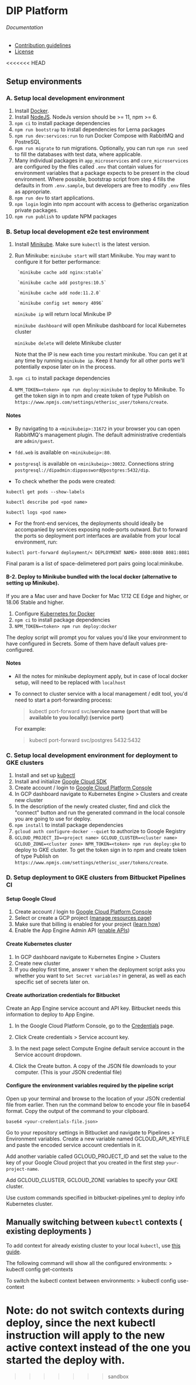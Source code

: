 # DIP Platform

###### Documentation

* [Contribution guidelines](CONTRIBUTION.md)
* [License](LICENSE)

<<<<<<< HEAD
## Setup environments

### A. Setup local development environment
1. Install [Docker](https://docs.docker.com/install/#supported-platforms).
2. Install [NodeJS](https://nodejs.org/en/). NodeJs version should be >= 11, npm >= 6.
3. `npm ci` to install package dependencies
4. `npm run bootstrap` to install dependencies for Lerna packages
5. `npm run dev:services:run` to run Docker Compose with RabbitMQ and PostreSQL
6. `npm run migrate` to run migrations. Optionally, you can run `npm run seed` to fill the databases with test data, where applicable.
7. Many individual packages in `app_microservices` and `core_microservices` are configured by the files called `.env` that contain values for environment variables that a package expects to be present in the cloud environment. Where possible, bootstrap script from step 4 fills the defaults in from `.env.sample`, but developers are free to modify `.env` files as appropriate. 
8. `npm run dev` to start applications.
9. `npm login` login into npm account with access to @etherisc organization private packages.
10. `npm run publish` to update NPM packages

### B. Setup local development e2e test environment
1. Install [Minikube](https://kubernetes.io/docs/tasks/tools/install-minikube/). Make sure `kubectl` is the latest version.
2. Run Minikube:
    `minikube start` will start Minikube. You may want to configure it for better performance:
    
        `minikube cache add nginx:stable`

        `minikube cache add postgres:10.5`

        `minikube cache add node:11.2.0`

        `minikube config set memory 4096`
    
    `minikube ip` will return local Minikube IP
    
    `minikube dashboard` will open Minikube dashboard for local Kubernetes cluster
    
    `minikube delete` will delete Minikube cluster

    Note that the IP is new each time you restart minikube. You can get it at any time by running `minikube ip`.
    Keep it handy for all other ports we'll potentially expose later on in the process.
3. `npm ci` to install package dependencies

4. `NPM_TOKEN=<token> npm run deploy:minikube` to deploy to Minikube. To get the token sign in to npm and create token of type Publish on `https://www.npmjs.com/settings/etherisc_user/tokens/create`.

#### Notes
- By navigating to a `<minikubeip>:31672` in your browser you can open RabbitMQ's management plugin. The default administrative credentials are `admin/guest`.

- `fdd.web` is available on `<minikubeip>:80`.

- `postgresql` is available on `<minikubeip>:30032`. Connections string `postgresql://dipadmin:dippassword@postgres:5432/dip`.

- To check whether the pods were created:

`kubectl get pods --show-labels`

`kubectl describe pod <pod name>`

`kubectl logs <pod name>`

- For the front-end services, the deployments should ideally be accompanied by services exposing node-ports outward. 
But to forward the ports so deployment port interfaces are available from your local environment, run:

`kubectl port-forward deployment/< DEPLOYMENT NAME> 8080:8080 8081:8081`

Final param is a list of space-delimetered port pairs going local:minikube.

#### B-2. Deploy to Minikube bundled with the local docker (alternative to setting up Minikube).
If you are a Mac user and have Docker for Mac 17.12 CE Edge and higher, or 18.06 Stable and higher. 
1. Configure [Kubernetes for Docker](https://docs.docker.com/docker-for-mac/#kubernetes)
2. `npm ci` to install package dependencies
3. `NPM_TOKEN=<token> npm run deploy:docker` 

The deploy script will prompt you for values you'd like your environment to have configured in Secrets. 
Some of them have default values pre-configured.

#### Notes
- All the notes for minikube deployment apply, but in case of local docker setup, <minikubeip> will need to be replaced with `localhost`

- To connect to cluster service with a local management / edit tool, you'd need to start a port-forwarding process:
    > kubectl port-forward svc/**service name** **(port that will be available to you locally)**:**(service port)**
  
  For example: 
    > kubectl port-forward svc/postgres 5432:5432  
    
### C. Setup local development environment for deployment to GKE clusters
1. Install and set up [kubectl](https://kubernetes.io/docs/tasks/tools/install-kubectl/)
2. Install and initialize [Google Cloud SDK](https://cloud.google.com/sdk/docs/quickstarts)
3. Create account / login to [Google Cloud Platform Console](https://console.cloud.google.com)
4. In GCP dashboard navigate to Kubernetes Engine > Clusters and create new cluster
5. In the description of the newly created cluster, find and click the "connect" button and run the generated command in the local console you are going to use for deploy.
6. `npm install` to install package dependencies
7. `gcloud auth configure-docker --quiet` to authorize to Google Registry
8. `GCLOUD_PROJECT_ID=<project name> GCLOUD_CLUSTER=<cluster name> GCLOUD_ZONE=<cluster zone> NPM_TOKEN=<token> npm run deploy:gke` to deploy to GKE cluster.  To get the token sign in to npm and create token of type Publish on `https://www.npmjs.com/settings/etherisc_user/tokens/create`.

### D. Setup deployment to GKE clusters from Bitbucket Pipelines CI

#### Setup Google Cloud
1. Create account / login to [Google Cloud Platform Console](https://console.cloud.google.com)
2. Select or create a GCP project ([manage resources page](https://console.cloud.google.com/cloud-resource-manager))
3. Make sure that billing is enabled for your project ([learn how](https://cloud.google.com/billing/docs/how-to/modify-project))
4. Enable the App Engine Admin API ([enable APIs](https://console.cloud.google.com/flows/enableapi?apiid=appengine))

#### Create Kubernetes cluster
1. In GCP dashboard navigate to Kubernetes Engine > Clusters
2. Create new cluster
3. If you deploy first time, answer `Y` when the deployment script asks you whether you want to `Set Secret variables?` in general, as well as each specific set of secrets later on.

#### Create authorization credentials for Bitbucket
Create an App Engine service account and API key. Bitbucket needs this information to deploy to App Engine.

1. In the Google Cloud Platform Console, go to the [Credentials](https://console.cloud.google.com/apis/credentials) page.

2. Click Create credentials > Service account key.

3. In the next page select Compute Engine default service account in the Service account dropdown.

4. Click the Create button. A copy of the JSON file downloads to your computer. (This is your JSON credential file)

#### Configure the environment variables required by the pipeline script
Open up your terminal and browse to the location of your JSON credential file from earlier. Then run the command below to encode your file in base64 format. Copy the output of the command to your clipboard.

`base64 <your-credentials-file.json>`

Go to your repository settings in Bitbucket and navigate to Pipelines > Environment variables. Create a new variable named GCLOUD_API_KEYFILE and paste the encoded service account credentials in it.

Add another variable called GCLOUD_PROJECT_ID and set the value to the key of your Google Cloud project that you created in the first step `your-project-name`.

Add GCLOUD_CLUSTER, GCLOUD_ZONE variables to specify your GKE cluster.

Use custom commands specified in bitbucket-pipelines.yml to deploy info Kubernetes cluster.

## Manually switching between `kubectl` contexts ( existing deployments )
To add context for already existing cluster to your local `kubectl`, use [this guide](https://cloud.google.com/kubernetes-engine/docs/how-to/cluster-access-for-kubectl).

The following command will show all the configured environments:
    > kubectl config get-contexts

To switch the kubectl context between environments:
    > kubectl config use-context <contextname>
   
Note: do not switch contexts during deploy, since the next kubectl instruction will apply to the new active context instead of the one you started the deploy with.
=======
>>>>>>> sandbox
